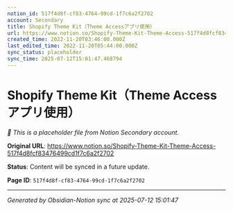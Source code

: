```yaml
---
notion_id: 517f4d8f-cf83-4764-99cd-1f7c6a2f2702
account: Secondary
title: Shopify Theme Kit（Theme Accessアプリ使用）
url: https://www.notion.so/Shopify-Theme-Kit-Theme-Access-517f4d8fcf83476499cd1f7c6a2f2702
created_time: 2022-11-20T03:46:00.000Z
last_edited_time: 2022-11-20T05:44:00.000Z
sync_status: placeholder
sync_time: 2025-07-12T15:01:47.468794
---
```


# Shopify Theme Kit（Theme Accessアプリ使用）

*🔄 This is a placeholder file from Notion Secondary account.*

**Original URL**: https://www.notion.so/Shopify-Theme-Kit-Theme-Access-517f4d8fcf83476499cd1f7c6a2f2702

**Status**: Content will be synced in a future update.

**Page ID**: `517f4d8f-cf83-4764-99cd-1f7c6a2f2702`

---

*Generated by Obsidian-Notion sync at 2025-07-12 15:01:47*
